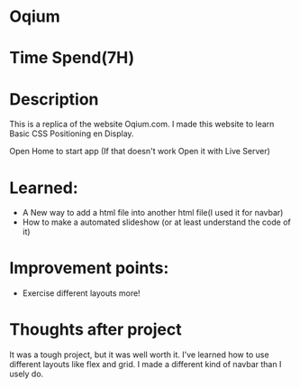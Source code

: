 # Oqium

# Time Spend(7H)

# Description

This is a replica of the website Oqium.com. I made this website to learn Basic CSS Positioning en Display.

Open Home to start app (If that doesn't work Open it with Live Server)

# Learned:

- A New way to add a html file into another html file(I used it for navbar)
- How to make a automated slideshow (or at least understand the code of it)

# Improvement points:

- Exercise different layouts more!

# Thoughts after project

It was a tough project, but it was well worth it. I've learned how to use different layouts like flex and grid. I made a different kind of navbar than I usely do.
